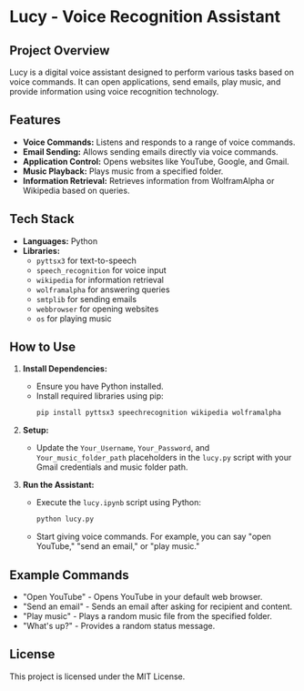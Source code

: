 # Lucy - Voice Recognition Assistant

## Project Overview

Lucy is a digital voice assistant designed to perform various tasks based on voice commands. It can open applications, send emails, play music, and provide information using voice recognition technology.

## Features

- **Voice Commands:** Listens and responds to a range of voice commands.
- **Email Sending:** Allows sending emails directly via voice commands.
- **Application Control:** Opens websites like YouTube, Google, and Gmail.
- **Music Playback:** Plays music from a specified folder.
- **Information Retrieval:** Retrieves information from WolframAlpha or Wikipedia based on queries.

## Tech Stack

- **Languages:** Python
- **Libraries:** 
  - `pyttsx3` for text-to-speech
  - `speech_recognition` for voice input
  - `wikipedia` for information retrieval
  - `wolframalpha` for answering queries
  - `smtplib` for sending emails
  - `webbrowser` for opening websites
  - `os` for playing music

## How to Use

1. **Install Dependencies:**
   - Ensure you have Python installed.
   - Install required libraries using pip:
     ```bash
     pip install pyttsx3 speechrecognition wikipedia wolframalpha
     ```

2. **Setup:**
   - Update the `Your_Username`, `Your_Password`, and `Your_music_folder_path` placeholders in the `lucy.py` script with your Gmail credentials and music folder path.

3. **Run the Assistant:**
   - Execute the `lucy.ipynb` script using Python:
     ```bash
     python lucy.py
     ```
   - Start giving voice commands. For example, you can say "open YouTube," "send an email," or "play music."

## Example Commands

- "Open YouTube" - Opens YouTube in your default web browser.
- "Send an email" - Sends an email after asking for recipient and content.
- "Play music" - Plays a random music file from the specified folder.
- "What's up?" - Provides a random status message.

## License

This project is licensed under the MIT License.
